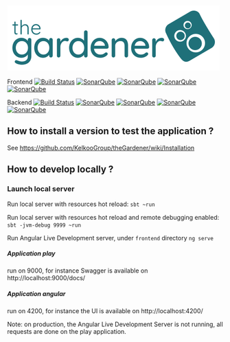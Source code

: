 ![the Gardener](https://raw.githubusercontent.com/KelkooGroup/theGardener/master/public/images/logo.png) 

Frontend [![Build Status](https://dev.azure.com/florianfauvarque/theGardener/_apis/build/status/Frontend?branchName=master)](https://dev.azure.com/florianfauvarque/theGardener/_build/latest?definitionId=3&branchName=master) [![SonarQube](https://sonarcloud.io/api/project_badges/measure?project=theGardener-frontend&metric=alert_status)](https://sonarcloud.io/dashboard?id=theGardener-frontend) [![SonarQube](https://sonarcloud.io/api/project_badges/measure?project=theGardener-frontend&metric=bugs)](https://sonarcloud.io/dashboard?id=theGardener-frontend) [![SonarQube](https://sonarcloud.io/api/project_badges/measure?project=theGardener-frontend&metric=vulnerabilities)](https://sonarcloud.io/dashboard?id=theGardener-frontend) [![SonarQube](https://sonarcloud.io/api/project_badges/measure?project=theGardener-frontend&metric=code_smells)](https://sonarcloud.io/dashboard?id=theGardener-frontend)

Backend [![Build Status](https://dev.azure.com/florianfauvarque/theGardener/_apis/build/status/Backend?branchName=master)](https://dev.azure.com/florianfauvarque/theGardener/_build/latest?definitionId=2&branchName=master) [![SonarQube](https://sonarcloud.io/api/project_badges/measure?project=theGardener&metric=alert_status)](https://sonarcloud.io/dashboard?id=theGardener) [![SonarQube](https://sonarcloud.io/api/project_badges/measure?project=theGardener&metric=bugs)](https://sonarcloud.io/dashboard?id=theGardener) [![SonarQube](https://sonarcloud.io/api/project_badges/measure?project=theGardener&metric=vulnerabilities)](https://sonarcloud.io/dashboard?id=theGardener) [![SonarQube](https://sonarcloud.io/api/project_badges/measure?project=theGardener&metric=code_smells)](https://sonarcloud.io/dashboard?id=theGardener)

## How to install a version to test the application ?

See https://github.com/KelkooGroup/theGardener/wiki/Installation


## How to develop locally ?

### Launch local server

Run local server with resources hot reload:
`sbt ~run`

Run local server with resources hot reload and remote debugging enabled:
`sbt -jvm-debug 9999 ~run`

Run Angular Live Development server, under `frontend` directory
`ng serve`  


##### Application play
run on 9000, for instance Swagger is available on http://localhost:9000/docs/  

##### Application angular
run on 4200, for instance the UI is available on http://localhost:4200/


Note: on production, the Angular Live Development Server is not running, all requests are done on the play application.
